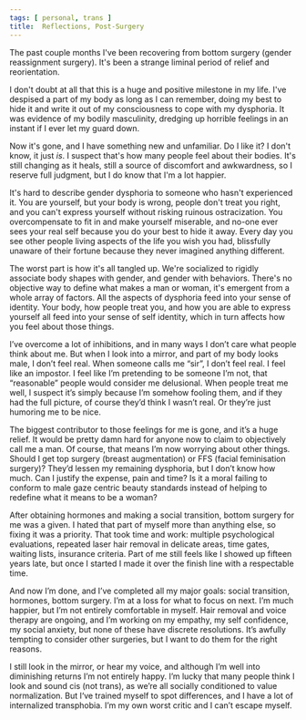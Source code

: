 ```yaml
---
tags: [ personal, trans ]
title:  Reflections, Post-Surgery
---
```

The past couple months I've been recovering from bottom surgery (gender
reassignment surgery). It's been a strange liminal period of relief and
reorientation.<!--break-->

I don't doubt at all that this is a huge and positive milestone in my
life. I've despised a part of my body as long as I can remember, doing
my best to hide it and write it out of my consciousness to cope with my
dysphoria. It was evidence of my bodily masculinity, dredging up horrible
feelings in an instant if I ever let my guard down.

Now it's gone, and I have something new and unfamiliar. Do I like it?
I don't know, it just _is_. I suspect that's how many people feel about
their bodies. It's still changing as it heals, still a source of discomfort
and awkwardness, so I reserve full judgment, but I do know that I'm a
lot happier.

It's hard to describe gender dysphoria to someone who hasn't experienced 
it. You are yourself, but your body is wrong, people don't treat you
right, and you can't express yourself without risking ruinous ostracization.
You overcompensate to fit in and make yourself miserable, and no-one ever
sees your real self because you do your best to hide it away. Every day
you see other people living aspects of the life you wish you had,
blissfully unaware of their fortune because they never imagined anything
different.

The worst part is how it's all tangled up. We're socialized to rigidly
associate body shapes with gender, and gender with behaviors. There's
no objective way to define what makes a man or woman, it's emergent
from a whole array of factors. All the aspects of dysphoria feed into
your sense of identity. Your body, how people treat you, and how you are
able to express yourself all feed into your sense of self identity, which
in turn affects how you feel about those things.

I’ve overcome a lot of inhibitions, and in many ways I don’t care what
people think about me. But when I look into a mirror, and part of my
body looks male, I don’t feel real. When someone calls me “sir”, I
don’t feel real. I feel like an impostor. I feel like I’m pretending
to be someone I’m not, that “reasonable” people would consider me 
delusional. When people treat me well, I suspect it’s simply because I’m
somehow fooling them, and if they had the full picture, of course they’d
think I wasn’t real. Or they’re just humoring me to be nice.

The biggest contributor to those feelings for me is gone, and it’s a huge
relief. It would be pretty damn hard for anyone now to claim to
objectively call me a man. Of course, that means I’m now worrying about
other things. Should I get top surgery (breast augmentation) or FFS
(facial feminisation surgery)? They’d lessen my remaining dysphoria,
but I don’t know how much. Can I justify the expense, pain and time?
Is it a moral failing to conform to male gaze centric beauty standards
instead of helping to redefine what it means to be a woman?

After obtaining hormones and making a social transition, bottom surgery
for me was a given. I hated that part of myself more than anything else,
so fixing it was a priority. That took time and work: multiple
psychological evaluations, repeated laser hair removal in delicate
areas, time gates, waiting lists, insurance criteria. Part of me still
feels like I showed up fifteen years late, but once I started I made
it over the finish line with a respectable time.

And now I’m done, and I’ve completed all my major goals: social
transition, hormones, bottom surgery. I’m at a loss for what to focus
on next. I’m much happier, but I’m not entirely comfortable in myself.
Hair removal and voice therapy are ongoing, and I’m working on my
empathy, my self confidence, my social anxiety, but none of these
have discrete resolutions. It’s awfully tempting to consider other
surgeries, but I want to do them for the right reasons.

I still look in the mirror, or hear my voice, and although I’m well
into diminishing returns I’m not  entirely happy. I’m lucky that many
people think I look and sound cis (not trans), as we’re all socially
conditioned to value normalization. But I‘ve trained myself to spot
differences, and I have a lot of internalized transphobia. I’m my
own worst critic and I can’t escape myself.
